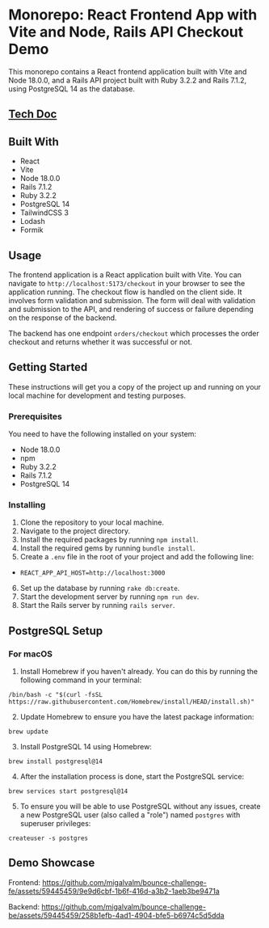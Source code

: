 # Monorepo: React Frontend App with Vite and Node, Rails API Checkout Demo

This monorepo contains a React frontend application built with Vite and Node 18.0.0, and a Rails API project built with Ruby 3.2.2 and Rails 7.1.2, using PostgreSQL 14 as the database.

## [Tech Doc](./docs/challenge-tech-doc.pdf)

## Built With

- React
- Vite
- Node 18.0.0
- Rails 7.1.2
- Ruby 3.2.2
- PostgreSQL 14
- TailwindCSS 3
- Lodash
- Formik

## Usage

The frontend application is a React application built with Vite. You can navigate to `http://localhost:5173/checkout` in your browser to see the application running. The checkout flow is handled on the client side. It involves form validation and submission. The form will deal with validation and submission to the API, and rendering of success or failure depending on the response of the backend.

The backend has one endpoint `orders/checkout` which processes the order checkout and returns whether it was successful or not.

## Getting Started

These instructions will get you a copy of the project up and running on your local machine for development and testing purposes.

### Prerequisites

You need to have the following installed on your system:

- Node 18.0.0
- npm
- Ruby 3.2.2
- Rails 7.1.2
- PostgreSQL 14

### Installing

1. Clone the repository to your local machine.
2. Navigate to the project directory.
3. Install the required packages by running `npm install`.
4. Install the required gems by running `bundle install`.
5. Create a `.env` file in the root of your project and add the following line:
  - `REACT_APP_API_HOST=http://localhost:3000`
6. Set up the database by running `rake db:create`.
7. Start the development server by running `npm run dev`.
8. Start the Rails server by running `rails server`.

## PostgreSQL Setup

### For macOS

1. Install Homebrew if you haven't already. You can do this by running the following command in your terminal:

`/bin/bash -c "$(curl -fsSL https://raw.githubusercontent.com/Homebrew/install/HEAD/install.sh)"`

2. Update Homebrew to ensure you have the latest package information:

`brew update`

3. Install PostgreSQL 14 using Homebrew:

`brew install postgresql@14`

4. After the installation process is done, start the PostgreSQL service:

`brew services start postgresql@14`

5. To ensure you will be able to use PostgreSQL without any issues, create a new PostgreSQL user (also called a "role") named `postgres` with superuser privileges:

`createuser -s postgres`

## Demo Showcase

Frontend: https://github.com/migalvalm/bounce-challenge-fe/assets/59445459/9e9d6cbf-1b6f-416d-a3b2-1aeb3be9471a

Backend: https://github.com/migalvalm/bounce-challenge-be/assets/59445459/258b1efb-4ad1-4904-bfe5-b6974c5d5dda
